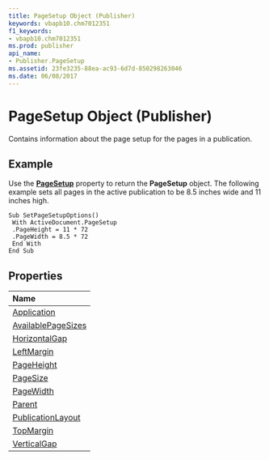 ```yaml
---
title: PageSetup Object (Publisher)
keywords: vbapb10.chm7012351
f1_keywords:
- vbapb10.chm7012351
ms.prod: publisher
api_name:
- Publisher.PageSetup
ms.assetid: 23fe3235-88ea-ac93-6d7d-850298263046
ms.date: 06/08/2017
---
```



# PageSetup Object (Publisher)

Contains information about the page setup for the pages in a publication.


## Example

Use the **[PageSetup](http://msdn.microsoft.com/library/1dac39f0-2507-a85b-8c71-cd1980022fb3%28Office.15%29.aspx)** property to return the **PageSetup** object. The following example sets all pages in the active publication to be 8.5 inches wide and 11 inches high.


```
Sub SetPageSetupOptions() 
 With ActiveDocument.PageSetup 
 .PageHeight = 11 * 72 
 .PageWidth = 8.5 * 72 
 End With 
End Sub
```


## Properties



|**Name**|
|:-----|
|[Application](http://msdn.microsoft.com/library/fe7f0fc3-6449-63b8-21fc-d8ce8f7eb6cc%28Office.15%29.aspx)|
|[AvailablePageSizes](http://msdn.microsoft.com/library/5ad79ee6-6d32-6c46-c02e-a9ab252267cf%28Office.15%29.aspx)|
|[HorizontalGap](http://msdn.microsoft.com/library/e8ee51e0-59b3-8fb6-21f6-87d67a96dd66%28Office.15%29.aspx)|
|[LeftMargin](http://msdn.microsoft.com/library/19fbb72e-bb6e-18e9-28f3-c7e99b071bfb%28Office.15%29.aspx)|
|[PageHeight](http://msdn.microsoft.com/library/1ef153e2-5d13-d896-cd69-2066efa2f8ef%28Office.15%29.aspx)|
|[PageSize](http://msdn.microsoft.com/library/b0605215-5d91-e26e-d3c5-98254cf30044%28Office.15%29.aspx)|
|[PageWidth](http://msdn.microsoft.com/library/547f2881-d9fa-fa5f-1643-ab08084fb423%28Office.15%29.aspx)|
|[Parent](http://msdn.microsoft.com/library/0aebdd7d-6ac6-77c1-1854-edab76ca0b10%28Office.15%29.aspx)|
|[PublicationLayout](http://msdn.microsoft.com/library/6c476789-577d-2088-37dc-bcaed25cd219%28Office.15%29.aspx)|
|[TopMargin](http://msdn.microsoft.com/library/4eee9b1e-6c76-7831-13bc-25926c3c0f10%28Office.15%29.aspx)|
|[VerticalGap](http://msdn.microsoft.com/library/191d66c4-d168-625a-47b7-028167a98af9%28Office.15%29.aspx)|


